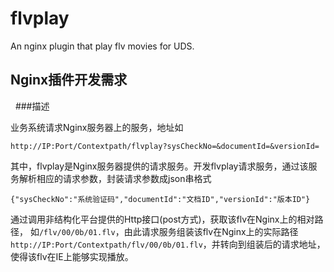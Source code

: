 flvplay
=======

An nginx plugin that play flv movies for UDS.


Nginx插件开发需求
-----------------
 
###描述

业务系统请求Nginx服务器上的服务，地址如

    http://IP:Port/Contextpath/flvplay?sysCheckNo=&documentId=&versionId=
    
其中，flvplay是Nginx服务器提供的请求服务。开发flvplay请求服务，通过该服务解析相应的请求参数，封装请求参数成json串格式

    {"sysCheckNo":"系统验证码","documentId":"文档ID","versionId":"版本ID"}

通过调用非结构化平台提供的Http接口(post方式)，获取该flv在Nginx上的相对路径，
如`/flv/00/0b/01.flv`，由此请求服务组装该flv在Nginx上的实际路径
`http://IP:Port/Contextpath/flv/00/0b/01.flv`，并转向到组装后的请求地址，使得该flv在IE上能够实现播放。

